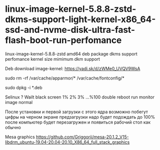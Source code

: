 # linux-image-kernel-5.8.8-zstd-dkms-support-light-kernel-x86_64-ssd-and-nvme-disk-ultra-fast-flash-boot-run-perfomance
linux-image-kernel-5.8.8-zstd amd64 deb package dkms support perfomance kernel size mimimum dkm support 

Deb download image-kernel: https://yadi.sk/d/zWMe0_UVQV9WsA

sudo rm -rf /var/cache/apparmor/* /var/cache/fontconfig/*

sudo dpkg -i *.deb

Selinux ? Wailt black screen 1% 2% 3% ...%100 double reboot run monitor image normal

После установки и первой загрузки с этого ядра возможно побегут цифры на черном экране предзагрузки надо будет 
подождать до 100% после компьютер будет перезагружен и появиться рабочий стол как обычно

Mesa graphics https://github.com/Griggorii/mesa-20.1.2_V15-libdrm_ubuntu-19.04-20.04-20.10_X86_64_full_stack_graphics
